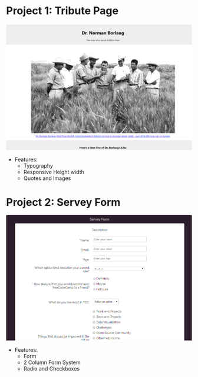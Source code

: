 # Project 1: Tribute Page

![Tribute Page](https://github.com/emon535/freeCodeCamp_responsive_web/blob/master/TributePage/preview.png)

- Features:
  - Typography
  - Responsive Height width
  - Quotes and Images

# Project 2: Servey Form

![Tribute Page](https://github.com/emon535/freeCodeCamp_responsive_web/blob/master/ServeyPage/preview.png)

- Features:
  - Form
  - 2 Column Form System
  - Radio and Checkboxes
